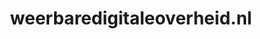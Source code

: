 ---
layout: post
title: "weerbaredigitaleoverheid.nl"
internal_url: "/dutchgov/weerbaredigitaleoverheid.nl.html"
subdomains_count: 5
all_subdomains_count: 7
urls_count: 5
ssl_rank: 0
http_rank: 89
url_link: /data/weerbaredigitaleoverheid.nl/urls.txt
all_subdomains_link: /data/weerbaredigitaleoverheid.nl/all_subdomains.txt
subdomains_link: /data/weerbaredigitaleoverheid.nl/subdomains.txt
categories: dutchgov
---